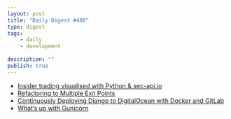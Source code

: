 ```yaml
---
layout: post
title: "Daily Digest #408"
type: digest
tags: 
    - daily
    - development
    
description: ""
publish: true
---
```


- [Insider trading visualised with Python & sec-api.io](https://medium.com/@jan_5421/insider-trading-visualised-with-python-sec-api-io-5f12a7799b3e)
- [Refactoring to Multiple Exit Points](https://blog.startifact.com/posts/refactoring-to-multiple-exit-points.html)
- [Continuously Deploying Django to DigitalOcean with Docker and GitLab](https://testdriven.io/blog/deploying-django-to-digitalocean-with-docker-and-gitlab/)
- [What’s up with Gunicorn](https://medium.com/the-computer-engineer-weekly-code-challenge/ive-been-working-as-a-software-developer-for-almost-two-years-now-dealing-with-big-frameworks-5b35d0784943)

